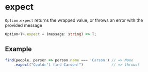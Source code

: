 # expect

`Option.expect` returns the wrapped value, or throws an error with the provided message

```typescript
Option<T>.expect = (message: string) => T;
```

## Example

```typescript
find(people, person => person.name === 'Carson') // => None
    .expect("Couldn't find Carson!")             // => throws!
```

